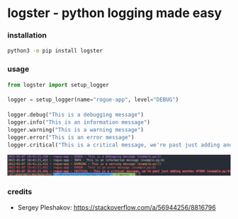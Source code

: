 # logster - python logging made easy

### installation

```bash
python3 -m pip install logster
```
### usage
```python
from logster import setup_logger

logger = setup_logger(name="rogue-app", level="DEBUG")

logger.debug("This is a debugging message")
logger.info("This is an information message")
logger.warning("This is a warning message")
logger.error("This is an error message")
logger.critical("This is a critical message, we're past just adding another #TODO")

```

![](static/demo.png)

### credits

* Sergey Pleshakov: https://stackoverflow.com/a/56944256/8816796
